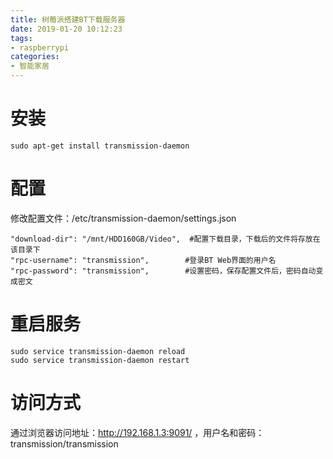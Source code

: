 ```yaml
---
title: 树莓派搭建BT下载服务器
date: 2019-01-20 10:12:23
tags:
- raspberrypi
categories:
- 智能家居
---
```

# 安装

```
sudo apt-get install transmission-daemon
```

# 配置

修改配置文件：/etc/transmission-daemon/settings.json 

```
"download-dir": "/mnt/HDD160GB/Video",  #配置下载目录，下载后的文件将存放在该目录下
"rpc-username": "transmission",        #登录BT Web界面的用户名
"rpc-password": "transmission",        #设置密码，保存配置文件后，密码自动变成密文

```

# 重启服务

```
sudo service transmission-daemon reload
sudo service transmission-daemon restart
```

# 访问方式

通过浏览器访问地址：http://192.168.1.3:9091/ ，用户名和密码：transmission/transmission


